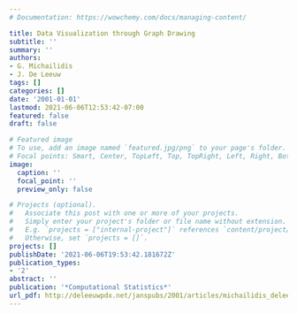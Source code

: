 ```yaml
---
# Documentation: https://wowchemy.com/docs/managing-content/

title: Data Visualization through Graph Drawing
subtitle: ''
summary: ''
authors:
- G. Michailidis
- J. De Leeuw
tags: []
categories: []
date: '2001-01-01'
lastmod: 2021-06-06T12:53:42-07:00
featured: false
draft: false

# Featured image
# To use, add an image named `featured.jpg/png` to your page's folder.
# Focal points: Smart, Center, TopLeft, Top, TopRight, Left, Right, BottomLeft, Bottom, BottomRight.
image:
  caption: ''
  focal_point: ''
  preview_only: false

# Projects (optional).
#   Associate this post with one or more of your projects.
#   Simply enter your project's folder or file name without extension.
#   E.g. `projects = ["internal-project"]` references `content/project/deep-learning/index.md`.
#   Otherwise, set `projects = []`.
projects: []
publishDate: '2021-06-06T19:53:42.181672Z'
publication_types:
- '2'
abstract: ''
publication: '*Computational Statistics*'
url_pdf: http://deleeuwpdx.net/janspubs/2001/articles/michailidis_deleeuw_A_01.pdf
---
```

